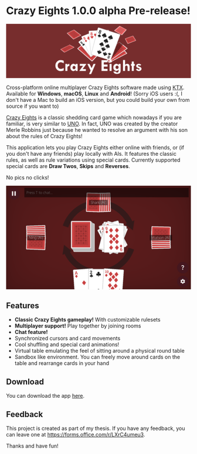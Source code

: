 # Crazy Eights 1.0.0 alpha Pre-release!
![Banner](banner.png)

Cross-platform online multiplayer Crazy Eights software made using [KTX](https://github.com/libktx/ktx). Available for **Windows**, **macOS**, **Linux** and **Android**! (Sorry iOS users :(, I don't have a Mac to build an iOS version, but you could build your own from source if you want to)

[Crazy Eights](https://en.wikipedia.org/wiki/Crazy_Eights) is a classic shedding card game which nowadays if you are familiar, is very similar to [UNO](https://en.wikipedia.org/wiki/Uno_(card_game)). In fact, UNO was created by the creator Merle Robbins just because he wanted to resolve an argument with his son about the rules of Crazy Eights! 

This application lets you play Crazy Eights either online with friends, or (if you don't have any friends) play locally with AIs. It features the classic rules, as well as rule variations using special cards. Currently supported special cards are **Draw Twos**, **Skips** and **Reverses**.

No pics no clicks!

![Screenshot](screenshot.png)

## Features
- **Classic Crazy Eights gameplay!** With customizable rulesets
- **Multiplayer support!** Play together by joining rooms
- **Chat feature!**
- Synchronized cursors and card movements
- Cool shuffling and special card animations!
- Virtual table emulating the feel of sitting around a physical round table
- Sandbox like environment. You can freely move around cards on the table and rearrange cards in your hand

## Download

You can download the app [here](https://github.com/misterbander/crazy-eights/releases).

## Feedback

This project is created as part of my thesis. If you have any feedback, you can leave one at https://forms.office.com/r/LXrC4umeu3.

Thanks and have fun!
